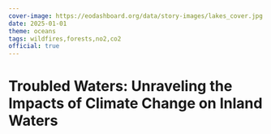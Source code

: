 ```yaml
---
cover-image: https://eodashboard.org/data/story-images/lakes_cover.jpg
date: 2025-01-01
theme: oceans
tags: wildfires,forests,no2,co2
official: true
---
```


#  Troubled Waters: Unraveling the Impacts of Climate Change on Inland Waters
